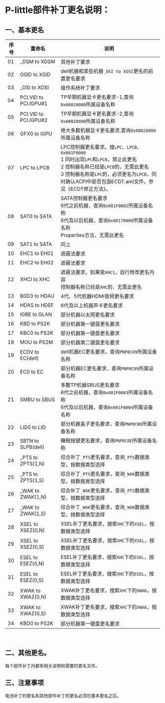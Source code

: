 # P-little部件补丁更名说明：

## 一、基本更名

| 序号 | 重命名 | 说明 |
| ---- | ------ | ---- |
| 01| _DSM to XDSM | 其他补丁要求 |
|02|OSID to XSID  |   dell机器和某些机器`_OSI to XOSI`更名的前置更名要求|
|03|_OSI to XOSI  |     操作系统补丁要求|
|04|PCI.VID to PCI.IGPU#1 | TP早期机器显卡更名要求-1,查询`0x00020000`所属设备名称 |
|05|PCI.VID to PCI.IGPU#2 | TP早期机器显卡更名要求-2,查询`0x00020000`所属设备名称 |
|06|GFX0 to IGPU  | 绝大多数机器显卡更名要求,查询`0x00020000`所属设备名称 |
|07|LPC to LPCB | LPC控制器更名要求。搜`LPC`、`LPCB`、`0x001F0000`<br />1 同时出现`LPC`和`LPCB`，禁止此更名<br />2 控制器名称已经是`LPCB`的，无需此更名<br />3 控制器名称是`LPC`的，必须更名为`LPCB`，同时确认ACPI中是否包涵ECDT.aml文件。参见《ECDT修正方法》。 |
|08|SAT0 to SATA  | SATA控制器更名要求<br />6代之前机器，查询`0x001F0002`所属设备名称<br />6代及以后机器，查询`0x00170000`所属设备名称<br />Properties方法，无需此更名 |
|09|SAT1 to SATA |    同上|
|10|EHC1 to EH01 |    遮蔽法要求|
|11|EHC2 to EH02 |    遮蔽法要求|
|12|XHCI to XHC  | 遮蔽法要求，如果是`XHC1`，自行修改更名内容<br />控制器名称已经是`XHC`的，无需此更名 |
|13|B0D3 to HDAU |    4代、5代机器HDMI音频更名要求|
|14|HDAS to HDEF |    6代及以上机器声卡更名要求|
|15|IGBE to GLAN |    部分机器以太网更名要求|
|16|KBD to PS2K |     部分机器第一键盘更名要求|
|17|KBC0 to PS2K |    部分机器第一键盘更名要求|
|18|MOU to PS2M |     部分机器第二键盘更名要求|
|19|ECDV to EC(dell) | dell机器EC更名要求，查询`PNP0C09`所属设备名称 |
|20|EC0 to EC  | 部分机器EC更名要求，查询`PNP0C09`所属设备名称 |
|21|SMBU to SBUS | 多数TP机器SBUS更名要求<br />6代之前机器，查询`0x001F0003`所属设备名称<br />6代及以后机器，查询`0x001F0004`所属设备名称 |
|22|LID0 to LID  | 部分机器盖子更名要求，查询`PNP0C0D`所属设备名称 |
|23|SBTN to SLPB(dell) | 睡眠按键更名要求，查询`PNP0C0E`所属设备名称 |
|24|_PTS to ZPTS(1,N)  | 综合补丁`_PTS`更名要求，查询`_PTS`数据类型，按数据类型选择 |
|25|_PTS to ZPTS(1,S) | 综合补丁`_PTS`更名要求，查询`_WAK`数据类型，按数据类型选择 |
|26|_WAK to ZWAK(1,N) | 综合补丁`_WAK`更名要求，查询`_PTS`数据类型，按数据类型选择 |
|27|_WAK to ZWAK(1,S) | 综合补丁`_WAK`更名要求，查询`_WAK`数据类型，按数据类型选择 |
|28|XSEL to XSEZ(0,N) | XSEL补丁更名要求，搜索`XHC`下的`XSEL`，按数据类型选择 |
|29|XSEL to XSEZ(0,S) | XSEL补丁更名要求，搜索`XHC`下的`XSEL`，按数据类型选择 |
|30|ESEL to ESEZ(0,N) | ESEL补丁更名要求，搜索`XHC`下的`ESEL`，按数据类型选择 |
|31|ESEL to ESEZ(0,S) | ESEL补丁更名要求，搜索`XHC`下的`ESEL`，按数据类型选择 |
|32|XWAK to XWAZ(0,N) | XWAK补丁更名要求，搜索`XHC`下的`XWAK`，按数据类型选择 |
|33|XWAK to XWAZ(0,S) | XWAK补丁更名要求，搜索`XHC`下的`XWAK`，按数据类型选择 |
|34|KBD0 to PS2K | 部分机器第一键盘更名要求 |

​     

## 二、其他更名。

每个部件补丁内都有相关说明和需要的更名文件。

## 三、注意事项

电池补丁的更名和其他部件补丁的更名必须在基本更名之后。

